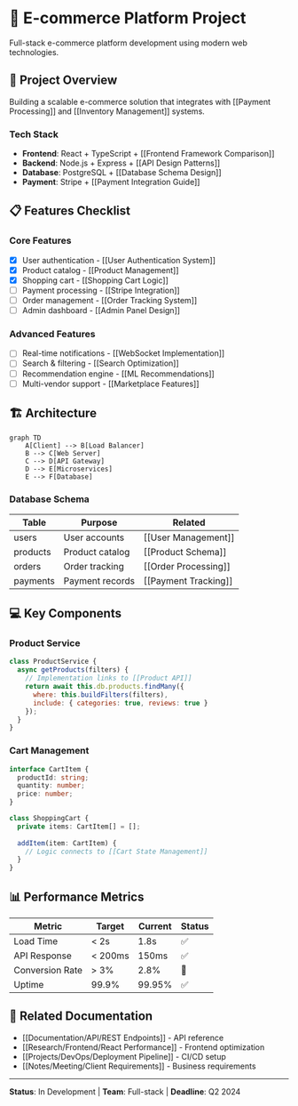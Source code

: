 # 🛒 E-commerce Platform Project

Full-stack e-commerce platform development using modern web technologies.

## 🎯 Project Overview

Building a scalable e-commerce solution that integrates with [[Payment Processing]] and [[Inventory Management]] systems.

### Tech Stack
- **Frontend**: React + TypeScript + [[Frontend Framework Comparison]]
- **Backend**: Node.js + Express + [[API Design Patterns]]
- **Database**: PostgreSQL + [[Database Schema Design]]
- **Payment**: Stripe + [[Payment Integration Guide]]

## 📋 Features Checklist

### Core Features
- [x] User authentication - [[User Authentication System]]
- [x] Product catalog - [[Product Management]]
- [x] Shopping cart - [[Shopping Cart Logic]]
- [ ] Payment processing - [[Stripe Integration]]
- [ ] Order management - [[Order Tracking System]]
- [ ] Admin dashboard - [[Admin Panel Design]]

### Advanced Features
- [ ] Real-time notifications - [[WebSocket Implementation]]
- [ ] Search & filtering - [[Search Optimization]]
- [ ] Recommendation engine - [[ML Recommendations]]
- [ ] Multi-vendor support - [[Marketplace Features]]

## 🏗️ Architecture

```mermaid
graph TD
    A[Client] --> B[Load Balancer]
    B --> C[Web Server]
    C --> D[API Gateway]
    D --> E[Microservices]
    E --> F[Database]
```

### Database Schema

| Table | Purpose | Related |
|-------|---------|---------|
| users | User accounts | [[User Management]] |
| products | Product catalog | [[Product Schema]] |
| orders | Order tracking | [[Order Processing]] |
| payments | Payment records | [[Payment Tracking]] |

## 💻 Key Components

### Product Service
```javascript
class ProductService {
  async getProducts(filters) {
    // Implementation links to [[Product API]]
    return await this.db.products.findMany({
      where: this.buildFilters(filters),
      include: { categories: true, reviews: true }
    });
  }
}
```

### Cart Management
```typescript
interface CartItem {
  productId: string;
  quantity: number;
  price: number;
}

class ShoppingCart {
  private items: CartItem[] = [];
  
  addItem(item: CartItem) {
    // Logic connects to [[Cart State Management]]
  }
}
```

## 📊 Performance Metrics

| Metric | Target | Current | Status |
|--------|--------|---------|--------|
| Load Time | < 2s | 1.8s | ✅ |
| API Response | < 200ms | 150ms | ✅ |
| Conversion Rate | > 3% | 2.8% | 🚧 |
| Uptime | 99.9% | 99.95% | ✅ |

## 🔗 Related Documentation

- [[Documentation/API/REST Endpoints]] - API reference
- [[Research/Frontend/React Performance]] - Frontend optimization
- [[Projects/DevOps/Deployment Pipeline]] - CI/CD setup
- [[Notes/Meeting/Client Requirements]] - Business requirements

---

**Status**: In Development | **Team**: Full-stack | **Deadline**: Q2 2024